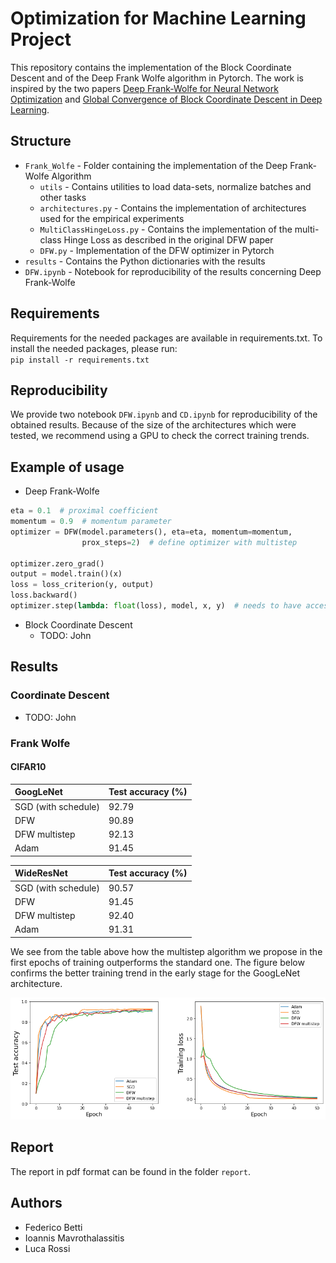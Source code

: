 # Optimization for Machine Learning Project
This repository contains the implementation of the Block Coordinate Descent and of the Deep Frank Wolfe algorithm in Pytorch. The work is inspired by the two papers [Deep Frank-Wolfe for Neural Network Optimization](https://arxiv.org/pdf/1811.07591.pdf) and [Global Convergence of Block Coordinate Descent in Deep Learning](https://arxiv.org/pdf/1803.00225.pdf).

## Structure
* `Frank_Wolfe` - Folder containing the implementation of the Deep Frank-Wolfe Algorithm
  * `utils` - Contains utilities to load data-sets, normalize batches and other tasks
  * `architectures.py` - Contains the implementation of architectures used for the empirical experiments
  * `MultiClassHingeLoss.py` - Contains the implementation of the multi-class Hinge Loss as described in the original DFW paper
  * `DFW.py` - Implementation of the DFW optimizer in Pytorch
* `results` - Contains the Python dictionaries with the results
*  `DFW.ipynb` - Notebook for reproducibility of the results concerning Deep Frank-Wolfe 

## Requirements
Requirements for the needed packages are available in requirements.txt. To install the needed packages, please run:\
`pip install -r requirements.txt`
## Reproducibility
We provide two notebook `DFW.ipynb` and `CD.ipynb` for reproducibility of the obtained results. 
Because of the size of the architectures which were tested, we recommend using a GPU to check the correct training trends. 

## Example of usage
* Deep Frank-Wolfe
```python
eta = 0.1  # proximal coefficient
momentum = 0.9  # momentum parameter
optimizer = DFW(model.parameters(), eta=eta, momentum=momentum,
                prox_steps=2)  # define optimizer with multistep

optimizer.zero_grad()
output = model.train()(x)
loss = loss_criterion(y, output)
loss.backward()
optimizer.step(lambda: float(loss), model, x, y)  # needs to have access to the loss and the model
```
* Block Coordinate Descent
  * TODO: John

## Results

### Coordinate Descent
* TODO: John
### Frank Wolfe
#### CIFAR10
| GoogLeNet            |  Test accuracy (%)|
|:---------------------|-------------------|
| SGD (with schedule)  | 92.79             | 
| DFW                  | 90.89             |
| DFW multistep        | 92.13             | 
| Adam                 | 91.45             |

| WideResNet          | Test accuracy (%)  |
|:--------------------|------------------- |
| SGD (with schedule) | 90.57              | 
| DFW                 | 91.45              | 
| DFW multistep       | 92.40              |  
| Adam                | 91.31              | 

We see from the table above how the multistep algorithm we propose in the first epochs
of training outperforms the standard one. The figure below confirms the better training
trend in the early stage for the GoogLeNet architecture.

![plot](./figures/GoogLeNet_CIFAR10.png)

## Report
The report in pdf format can be found in the folder `report`.

## Authors
- Federico Betti
- Ioannis Mavrothalassitis
- Luca Rossi
